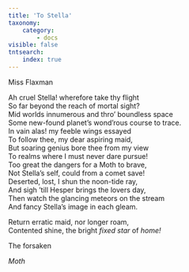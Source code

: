```yaml
---
title: 'To Stella'
taxonomy:
    category:
        - docs
visible: false
tntsearch:
    index: true
---
```


<div class="author">Miss Flaxman</div>

Ah cruel Stella! wherefore take thy flight  
So far beyond the reach of mortal sight?  
Mid worlds innumerous and thro’ boundless space  
Some new-found planet’s wond’rous course to trace.  
In vain alas! my feeble wings essayed  
To follow thee, my dear aspiring maid,  
But soaring genius bore thee from my view  
To realms where I must never dare pursue!  
Too great the dangers for a Moth to brave,  
Not Stella’s self, could from a comet save!  
Deserted, lost, I shun the noon-tide ray,  
And sigh ’till Hesper brings the lovers day,  
Then watch the glancing meteors on the stream  
And fancy Stella’s image in each gleam.  

Return erratic maid, nor longer roam,  
Contented shine, the bright *fixed star* of *home!*

The forsaken

*Moth*